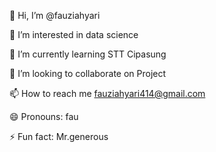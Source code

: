 👋 Hi, I’m @fauziahyari

👀 I’m interested in data science

🌱 I’m currently learning STT Cipasung

💞️ I’m looking to collaborate on Project

📫 How to reach me fauziahyari414@gmail.com

😄 Pronouns: fau

⚡ Fun fact: Mr.generous


<!--
**fauziahyari/fauziahyari** is a ✨ _special_ ✨ repository because its `README.md` (this file) appears on your GitHub profile.

Here are some ideas to get you started:

👋 Hi, I’m @fauziahyari
👀 I’m interested in cyber security
🌱 I’m currently learning STT Cipasung
💞️ I’m looking to collaborate on Project
📫 How to reach me fauziahyari414@gmail.com
😄 Pronouns: fau
⚡ Fun fact: Mr.generous
